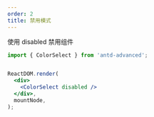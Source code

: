 ```yaml
---
order: 2
title: 禁用模式
---
```


使用 disabled 禁用组件

```jsx
import { ColorSelect } from 'antd-advanced';


ReactDOM.render(
  <div>
    <ColorSelect disabled />
  </div>,
  mountNode,
);
```
